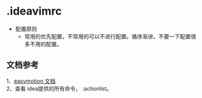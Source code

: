 # .ideavimrc

* 配置原则
  * 常用的优先配置，不常用的可以不进行配置。循序渐进，不要一下配置很多不用的配置。

## 文档参考

1、[easymotion 文档](https://github.com/easymotion/vim-easymotion/blob/master/doc/easymotion.txt)  
2、查看 idea提供的所有命令， :actionlist。
